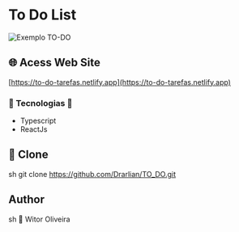 # To Do List

![Exemplo TO-DO](https://github.com/Drarlian/TO_DO/assets/42438006/d5aa2bc8-bf70-4a8d-a163-91380e63ff37)

## 🌐 Acess Web Site

[https://to-do-tarefas.netlify.app](https://to-do-tarefas.netlify.app)

### 🌌 Tecnologias 🌌

- Typescript
- ReactJs

## 💾 Clone

sh
git clone <https://github.com/Drarlian/TO_DO.git>

## Author

sh
👤 Witor Oliveira
